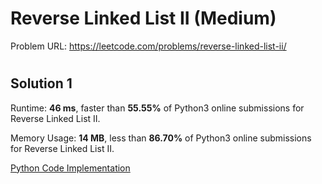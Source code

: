 # Reverse Linked List II (Medium)

Problem URL: https://leetcode.com/problems/reverse-linked-list-ii/ 

#

## Solution 1

Runtime: **46 ms**, faster than **55.55%** of Python3 online submissions for Reverse Linked List II.

Memory Usage: **14 MB**, less than **86.70%** of Python3 online submissions for Reverse Linked List II.

[Python Code Implementation](reverse_linked_list2.py)

